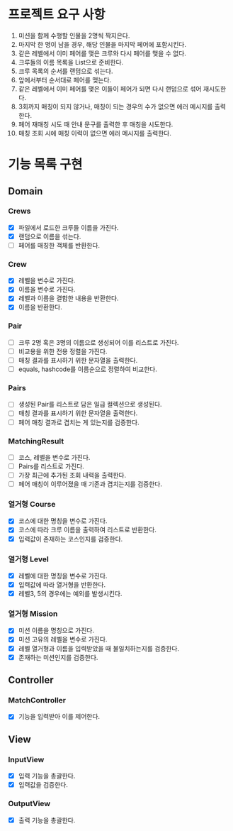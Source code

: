 # 프로젝트 요구 사항
1. 미션을 함께 수행할 인물을 2명씩 짝지은다.
2. 마지막 한 명이 남을 경우, 해당 인물을 마지막 페어에 포함시킨다.
3. 같은 레벨에서 이미 페어를 맺은 크루와 다시 페어를 맺을 수 없다.
4. 크루들의 이름 목록을 List<String>으로 준비한다.
5. 크루 목록의 순서를 랜덤으로 섞는다.
6. 앞에서부터 순서대로 페어를 맺는다.
7. 같은 레벨에서 이미 페어를 맺은 이들이 페어가 되면 다시 랜덤으로 섞어 재시도한다.
8. 3회까지 매칭이 되지 않거나, 매칭이 되는 경우의 수가 없으면 에러 메시지를 출력한다.
9. 페어 재매칭 시도 때 안내 문구를 출력한 후 매칭을 시도한다.
10. 매칭 조회 시에 매칭 이력이 없으면 에러 메시지를 출력한다.

# 기능 목록 구현
## Domain
### Crews
- [x] 파일에서 로드한 크루들 이름을 가진다.
- [x] 랜덤으로 이름을 섞는다.
- [ ] 페어를 매칭한 객체를 반환한다.

### Crew 
- [x] 레벨을 변수로 가진다.
- [x] 이름을 변수로 가진다.
- [x] 레벨과 이름을 결합한 내용을 반환한다.
- [x] 이름을 반환한다.

### Pair
- [ ] 크루 2명 혹은 3명의 이름으로 생성되어 이를 리스트로 가진다.
- [ ] 비교용을 위한 전용 정렬을 가진다.
- [ ] 매칭 결과를 표시하기 위한 문자열을 출력한다.
- [ ] equals, hashcode를 이름순으로 정렬하여 비교한다.

### Pairs 
- [ ] 생성된 Pair를 리스트로 담은 일급 컬렉션으로 생성된다.
- [ ] 매칭 결과를 표시하기 위한 문자열을 출력한다.
- [ ] 페어 매칭 결과로 겹치는 게 있는지를 검증한다.

### MatchingResult
- [ ] 코스, 레벨을 변수로 가진다.
- [ ] Pairs를 리스트로 가진다.
- [ ] 가장 최근에 추가된 조회 내력을 출력한다.
- [ ] 페어 매칭이 이루어졌을 때 기존과 겹치는지를 검증한다.

### 열거형 Course
- [x] 코스에 대한 명칭을 변수로 가진다.
- [x] 코스에 따라 크루 이름을 출력하여 리스트로 반환한다.
- [x] 입력값이 존재하는 코스인지를 검증한다.

### 열거형 Level
- [x] 레벨에 대한 명칭을 변수로 가진다.
- [x] 입력값에 따라 열거형을 반환한다.
- [x] 레벨3, 5의 경우에는 예외를 발생시킨다.

### 열거형 Mission
- [x] 미션 이름을 명칭으로 가진다.
- [x] 미션 고유의 레벨을 변수로 가진다.
- [x] 레벨 열거형과 이름을 입력받았을 때 불일치하는지를 검증한다.
- [x] 존재하는 미션인지를 검증한다.

## Controller
### MatchController
- [x] 기능을 입력받아 이를 제어한다.

## View
### InputView
- [x] 입력 기능을 총괄한다.
- [x] 입력값을 검증한다.

### OutputView
- [x] 출력 기능을 총괄한다.

